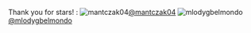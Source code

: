 Thank you for stars! : 
 ![mantczak04](https://avatars.githubusercontent.com/u/69794396?v=4)[@mantczak04](https://www.github.com/mantczak04)
 ![mlodygbelmondo](https://avatars.githubusercontent.com/u/95531529?v=4)[@mlodygbelmondo](https://www.github.com/mlodygbelmondo)